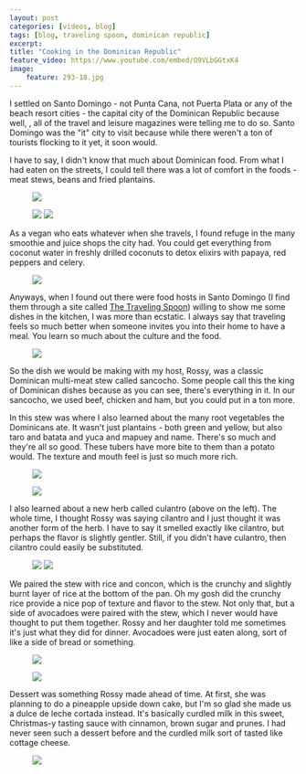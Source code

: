 ```yaml
---
layout: post
categories: [videos, blog]
tags: [blog, traveling spoon, dominican republic]
excerpt: 
title: "Cooking in the Dominican Republic"
feature_video: https://www.youtube.com/embed/O9VLbGGtxK4
image:
    feature: 293-18.jpg
---
```


I settled on Santo Domingo - not Punta Cana, not Puerta Plata or any of the beach resort cities - the capital city of the Dominican Republic because well, , all of the travel and leisure magazines were telling me to do so.  Santo Domingo was the "it" city to visit because while there weren't a ton of tourists flocking to it yet, it soon would.

I have to say, I didn't know that much about Dominican food.  From what I had eaten on the streets, I could tell there was a lot of comfort in the foods - meat stews, beans and fried plantains. 

<figure>
    <img src="/images/293-6.jpg">
</figure>

<figure class="half">
<img src="/images/293-3.jpg">
<img src="/images/293-4.jpg">
</figure>

 As a vegan who eats whatever when she travels, I found refuge in the many smoothie and juice shops the city had.  You could get everything from coconut water in freshly drilled coconuts to detox elixirs with papaya, red peppers and celery.

<figure>
    <img src="/images/293-5.jpg">
</figure>

Anyways, when I found out there were food hosts in Santo Domingo (I find them through a site called [The Traveling Spoon](https://www.travelingspoon.com/)) willing to show me some dishes in the kitchen, I was more than ecstatic.  I always say that traveling feels so much better when someone invites you into their home to have a meal.  You learn so much about the culture and the food.

<figure>
    <img src="/images/293-7.jpg">
</figure>

So the dish we would be making with my host, Rossy, was a classic Dominican multi-meat stew called sancocho.  Some people call this the king of Dominican dishes because as you can see, there's everything in it.  In our sancocho, we used beef, chicken and ham, but you could put in a ton more.  

In this stew was where I also learned about the many root vegetables the Dominicans ate.  It wasn't just plantains - both green and yellow, but also taro and batata and yuca and mapuey and name.  There's so much and they're all so good.  These tubers have more bite to them than a potato would.  The texture and mouth feel is just so much more rich.

<figure>
    <img src="/images/293-9.jpg">
</figure>
<figure>
    <img src="/images/293-10.jpg">
</figure>

I also learned about a new herb called culantro (above on the left).  The whole time, I thought Rossy was saying cilantro and I just thought it was another form of the herb.  I have to say it smelled exactly like cilantro, but perhaps the flavor is slightly gentler.  Still, if you didn't have culantro, then cilantro could easily be substituted.

<figure class="half">
<img src="/images/293-8.jpg">
<img src="/images/293-11.jpg">
</figure>

We paired the stew with rice and concon, which is the crunchy and slightly burnt layer of rice at the bottom of the pan.  Oh my gosh did the crunchy rice provide a nice pop of texture and flavor to the stew.  Not only that, but a side of avocadoes were paired with the stew, which I never would have thought to put them together.  Rossy and her daughter told me sometimes it's just what they did for dinner.  Avocadoes were just eaten along, sort of like a side of bread or something.


<figure>
    <img src="/images/293-12.jpg">
</figure>

<figure>
    <img src="/images/293-13.jpg">
</figure>


Dessert was something Rossy made ahead of time.  At first, she was planning to do a pineapple upside down cake, but I'm so glad she made us a dulce de leche cortada instead.  It's basically curdled milk in this sweet, Christmas-y tasting sauce with cinnamon, brown sugar and prunes.  I had never seen such a dessert before and the curdled milk sort of tasted like cottage cheese.

<figure>
    <img src="/images/293-14.jpg">
</figure>

